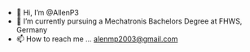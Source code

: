 - 👋 Hi, I’m @AllenP3
- 🌱 I’m currently pursuing a Mechatronis Bachelors Degree at FHWS, Germany
- 📫 How to reach me ... alenmp2003@gmail.com

<!---
AllenP3/AllenP3 is a ✨ special ✨ repository because its `README.md` (this file) appears on your GitHub profile.
You can click the Preview link to take a look at your changes.
--->
